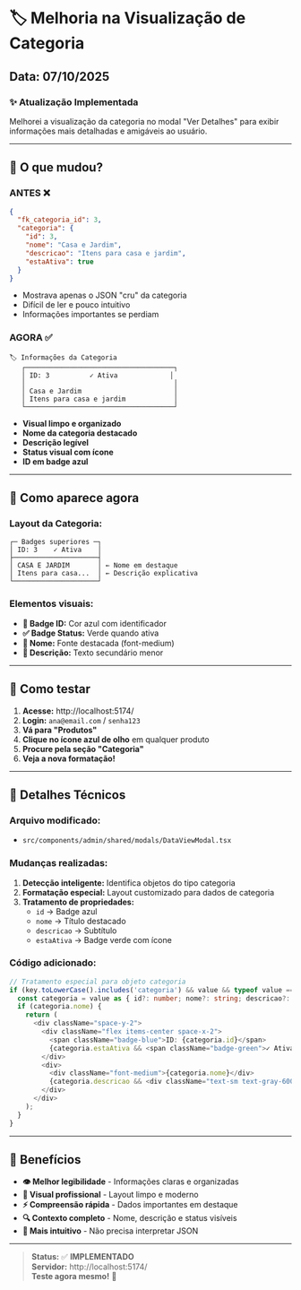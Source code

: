 # 🏷️ Melhoria na Visualização de Categoria

## Data: 07/10/2025

### ✨ **Atualização Implementada**

Melhorei a visualização da categoria no modal "Ver Detalhes" para exibir informações mais detalhadas e amigáveis ao usuário.

---

## 🔄 **O que mudou?**

### **ANTES** ❌
```json
{
  "fk_categoria_id": 3,
  "categoria": {
    "id": 3,
    "nome": "Casa e Jardim", 
    "descricao": "Itens para casa e jardim",
    "estaAtiva": true
  }
}
```
- Mostrava apenas o JSON "cru" da categoria
- Difícil de ler e pouco intuitivo
- Informações importantes se perdiam

### **AGORA** ✅
```
🏷️ Informações da Categoria
   ┌─────────────────────────────────────┐
   │ ID: 3          ✓ Ativa             │
   │                                     │
   │ Casa e Jardim                       │
   │ Itens para casa e jardim            │
   └─────────────────────────────────────┘
```
- **Visual limpo e organizado**
- **Nome da categoria destacado**
- **Descrição legível**
- **Status visual com ícone**
- **ID em badge azul**

---

## 🎨 **Como aparece agora**

### **Layout da Categoria:**
```
┌─ Badges superiores ─┐
│ ID: 3    ✓ Ativa    │
├─────────────────────┤
│ CASA E JARDIM       │ ← Nome em destaque
│ Itens para casa...  │ ← Descrição explicativa  
└─────────────────────┘
```

### **Elementos visuais:**
- **🔵 Badge ID:** Cor azul com identificador
- **✅ Badge Status:** Verde quando ativa
- **📝 Nome:** Fonte destacada (font-medium)
- **📄 Descrição:** Texto secundário menor

---

## 🧪 **Como testar**

1. **Acesse:** http://localhost:5174/
2. **Login:** `ana@email.com` / `senha123`  
3. **Vá para "Produtos"**
4. **Clique no ícone azul de olho** em qualquer produto
5. **Procure pela seção "Categoria"**
6. **Veja a nova formatação!**

---

## 🔧 **Detalhes Técnicos**

### **Arquivo modificado:**
- `src/components/admin/shared/modals/DataViewModal.tsx`

### **Mudanças realizadas:**
1. **Detecção inteligente:** Identifica objetos do tipo categoria
2. **Formatação especial:** Layout customizado para dados de categoria
3. **Tratamento de propriedades:** 
   - `id` → Badge azul
   - `nome` → Título destacado
   - `descricao` → Subtítulo
   - `estaAtiva` → Badge verde com ícone

### **Código adicionado:**
```typescript
// Tratamento especial para objeto categoria
if (key.toLowerCase().includes('categoria') && value && typeof value === 'object') {
  const categoria = value as { id?: number; nome?: string; descricao?: string; estaAtiva?: boolean };
  if (categoria.nome) {
    return (
      <div className="space-y-2">
        <div className="flex items-center space-x-2">
          <span className="badge-blue">ID: {categoria.id}</span>
          {categoria.estaAtiva && <span className="badge-green">✓ Ativa</span>}
        </div>
        <div>
          <div className="font-medium">{categoria.nome}</div>
          {categoria.descricao && <div className="text-sm text-gray-600">{categoria.descricao}</div>}
        </div>
      </div>
    );
  }
}
```

---

## 🎯 **Benefícios**

- **👁️ Melhor legibilidade** - Informações claras e organizadas
- **🎨 Visual profissional** - Layout limpo e moderno  
- **⚡ Compreensão rápida** - Dados importantes em destaque
- **🔍 Contexto completo** - Nome, descrição e status visíveis
- **🧠 Mais intuitivo** - Não precisa interpretar JSON

---

> **Status:** ✅ **IMPLEMENTADO**  
> **Servidor:** http://localhost:5174/  
> **Teste agora mesmo!** 🚀